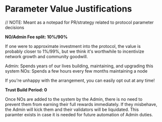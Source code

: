 # Parameter Value Justifications

// NOTE: Meant as a notepad for PR/strategy related to protocol parameter decisions


**NO/Admin Fee split: 10%/90%**

If one were to approximate investment into the protocol, the value is probably closer to 1%/99%, but we think it's worthwhile to incentivize network growth and community goodwill.

Admin: Spends years of our lives building, maintaining, and upgrading this system
NOs: Spends a few hours every few months maintaining a node

If you're unhappy with the arrangement, you can easily opt out at any time!


**Trust Build Period: 0**

Once NOs are added to the system by the Admin, there is no need to prevent them from earning their full rewards immediately. If they misbehave, the Admin will kick them and their validators will be liquidated. This paramter exists in case it is needed for future automation of Admin duties.

